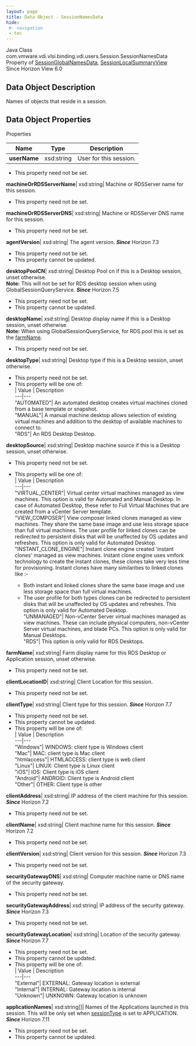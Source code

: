 ```yaml
---
layout: page
title: Data Object - SessionNamesData
hide:
 #- navigation
 - toc
---
```






Java Class
    com.vmware.vdi.vlsi.binding.vdi.users.Session.SessionNamesData  
Property of
     [SessionGlobalNamesData](vdi.users.Session.SessionGlobalNamesData.md#field_detail), [SessionLocalSummaryView](vdi.users.Session.SessionLocalSummaryView.md#field_detail)  
Since 
    Horizon View 6.0

## Data Object Description 

Names of objects that reside in a session. 

## Data Object Properties

Properties

Name |  Type |  Description   
---|---|---  
**userName**|  xsd:string|  User for this session.   


 * This property need not be set.

  
**machineOrRDSServerName**|  xsd:string|  Machine or RDSServer name for this session.   


 * This property need not be set.

  
**machineOrRDSServerDNS**|  xsd:string|  Machine or RDSServer DNS name for this session.   


 * This property need not be set.

  
**agentVersion**|  xsd:string|  The agent version.  **_Since_** Horizon 7.3  


 * This property need not be set.
 * This property cannot be updated.

  
**desktopPoolCN**|  xsd:string|  Desktop Pool cn if this is a Desktop session, unset otherwise.  
**Note:** This will not be set for RDS desktop session when using GlobalSessionQueryService.  **_Since_** Horizon 7.5  


 * This property need not be set.
 * This property cannot be updated.

  
**desktopName**|  xsd:string|  Desktop display name if this is a Desktop session, unset otherwise.  
**Note:** When using GlobalSessionQueryService, for RDS pool this is set as the [farmName](vdi.users.Session.SessionNamesData.md#farmName).   


 * This property need not be set.

  
**desktopType**|  xsd:string|  Desktop type if this is a Desktop session, unset otherwise.   


 * This property need not be set.
  * This property will be one of:  
|  Value |  Description   
---|---  
"AUTOMATED"| An automated desktop creates virtual machines cloned from a base template or snapshot.  
"MANUAL"| A manual machine desktop allows selection of existing virtual machines and addition to the desktop of available machines to connect to.  
"RDS"| An RDS Desktop Desktop.  

  
**desktopSource**|  xsd:string|  Desktop machine source if this is a Desktop session, unset otherwise.   


 * This property need not be set.
  * This property will be one of:  
|  Value |  Description   
---|---  
"VIRTUAL_CENTER"| Virtual center virtual machines managed as view machines. This option is valid for Automated and Manual Desktop. In case of Automated Desktop, these refer to Full Virtual Machines that are created from a vCenter Server template.  
"VIEW_COMPOSER"| View composer linked clones managed as view machines. They share the same base image and use less storage space than full virtual machines. The user profile for linked clones can be redirected to persistent disks that will be unaffected by OS updates and refreshes. This option is only valid for Automated Desktop.  
"INSTANT_CLONE_ENGINE"| Instant clone engine created 'instant clones' managed as view machines. Instant clone engine uses vmfork technology to create the instant clones, these clones take very less time for provisioning. Instant clones have many similarities to linked clones like :-  

    * Both instant and linked clones share the same base image and use less storage space than full virtual machines.
    * The user profile for both types clones can be redirected to persistent disks that will be unaffected by OS updates and refreshes.
This option is only valid for Automated Desktop.  
"UNMANAGED"| Non-vCenter Server virtual machines managed as view machines. These can include physical computers, non-vCenter Server virtual machines, and blade PCs. This option is only valid for Manual Desktops.  
"RDS"| This option is only valid for RDS Desktops.  

  
**farmName**|  xsd:string|  Farm display name for this RDS Desktop or Application session, unset otherwise.   


 * This property need not be set.

  
**clientLocationID**|  xsd:string|  Client Location for this session.   


 * This property need not be set.

  
**clientType**|  xsd:string|  Client type for this session.  **_Since_** Horizon 7.7  


 * This property need not be set.
 * This property cannot be updated.
  * This property will be one of:  
|  Value |  Description   
---|---  
"Windows"| WINDOWS: client type is Windows client  
"Mac"| MAC: client type is Mac client  
"htmlaccess"| HTMLACCESS: client type is web client  
"Linux"| LINUX: Client type is Linux client  
"iOS"| IOS: Client type is iOS client  
"Android"| ANDROID: Client type is Android client  
"Other"| OTHER: Client type is other  

  
**clientAddress**|  xsd:string|  IP address of the client machine for this session.  **_Since_** Horizon 7.2  


 * This property need not be set.

  
**clientName**|  xsd:string|  Client machine name for this session.  **_Since_** Horizon 7.2  


 * This property need not be set.

  
**clientVersion**|  xsd:string|  Client version for this session.  **_Since_** Horizon 7.3  


 * This property need not be set.

  
**securityGatewayDNS**|  xsd:string|  Computer machine name or DNS name of the security gateway.   


 * This property need not be set.

  
**securityGatewayAddress**|  xsd:string|  IP address of the security gateway.  **_Since_** Horizon 7.3  


 * This property need not be set.

  
**securityGatewayLocation**|  xsd:string|  Location of the security gateway.  **_Since_** Horizon 7.7  


 * This property need not be set.
 * This property cannot be updated.
  * This property will be one of:  
|  Value |  Description   
---|---  
"External"| EXTERNAL: Gateway location is external  
"Internal"| INTERNAL: Gateway location is internal  
"Unknown"| UNKNOWN: Gateway location is unknown  

  
**applicationNames**|  xsd:string[]|  Names of the Applications launched in this session. This will be only set when [sessionType](vdi.users.Session.SessionData.md#sessionType) is set to APPLICATION.  **_Since_** Horizon 7.11  


 * This property need not be set.
 * This property cannot be updated.

  
  
  
   
  
  

